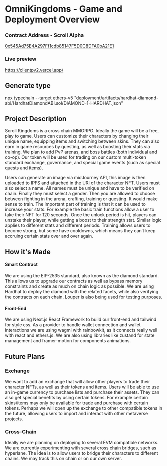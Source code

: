 # OmniKingdoms - Game and Deployment Overview

### Contract Address - Scroll Alpha

[0x545Ad75E4A297Ff1cdb85147F5D0C8DFA0bA21E1](https://blockscout.scroll.io/address/0x545Ad75E4A297Ff1cdb85147F5D0C8DFA0bA21E1)

### Live preview 
https://clientpv2.vercel.app/

## Generate type

npx typechain --target ethers-v5 "deployment/artifacts/hardhat-diamond-abi/HardhatDiamondABI.sol/DIAMOND-1-HARDHAT.json"

##  Project Description

Scroll Kingdoms is a cross chain MMORPG. Ideally the game will be a free, play to game. Users can customize their characters by changing their unique name, equipping items and switching between skins. They can also earn in game resources by questing, as well as boosting their stats via training. We plan to add PvP arenas, and boss battles (both individual and co-op). Our token will be used for trading on our custom multi-token standard exchange, governance, and special game events (such as special quests and items).

Users can generate an image via midJourney API, this image is then uploaded to IPFS and attached in the URI of the character NFT. Users must also select a name. All names must be unique and have to be verified on chain. Finally they must select a gender. 
Then you are allowed to choose between fighting in the arena, crafting, training or questing. It would make sense to train. The important part of training is that it can be used to increase your stats. For example the basic train functions allow a user to take their NFT for 120 seconds. Once the unlock period is hit, players can unstake their player, while getting a boost to their strength stat. Similar logic applies to different stats and different periods. Training allows users to become strong, but some have cooldowns, which means they can’t keep accruing certain stats over and over again. 



## How it's Made

#### Smart Contract

We are using the EIP-2535 standard, also known as the diamond standard. This allows us to upgrade our contracts as well as bypass memory constraints and create as much on chain logic as possible. We are using Hardhat to deploy the diamond with the related facets, while also verifying the contracts on each chain. Louper is also being used for testing purposes. 

#### Front-End

We are using Next.js React Framework to build our front-end and tailwind for style css. As a provider to handle wallet connection and wallet interactions we are using wagmi with rainbowkit, as it connects really well with react and ethers.js. We are also using libraries like zustand for state management and framer-motion for components animations.

## Future Plans

### Exchange

We want to add an exchange that will allow other players to trade their character NFTs, as well as their tokens and items. Users will be able to use an in-game currency to purchase lists and purchase their assets. They can also get special benefits by using certain tokens. For example certain skins/items may only be available for trade and purchase with certain tokens. Perhaps we will open up the exchange to other compatible tokens in the future, allowing users to import and interact with other metaverse projects. 

### Cross-Chain

Ideally we are planning on deploying to several EVM compatible networks. We are currently experimenting with several cross chain bridges, such as hyperlane. The idea is to allow users to bridge their characters to different chains. We may track this on chain or on our own server.
